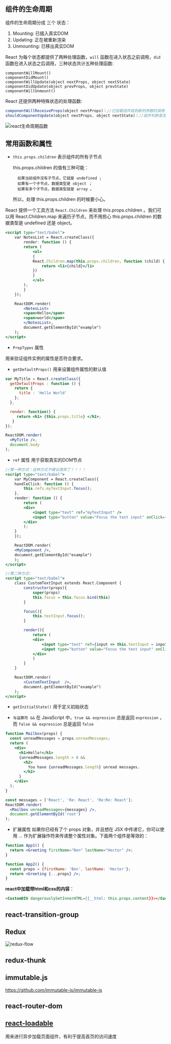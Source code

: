 ## 组件的生命周期

组件的生命周期分成 三个 状态：
1. Mounting: 已插入真实DOM
2. Updating: 正在被重新渲染
3. Unmounting: 已移出真实DOM

React 为每个状态都提供了两种处理函数，`will` 函数在进入状态之前调用，`did` 函数在进入状态之后调用，三种状态共计五种处理函数:

```
componentWillMount()
componentDidMount()
componentWillUpdate(object nextProps, object nextState)
componentDidUpdate(object prevProps, object prevState)
componentWillUnmount()
```

React 还提供两种特殊状态的处理函数:

```javascript
componentWillReceiveProps(object nextProps)：//已加载组件收到新的参数时调用
shouldComponentUpdate(object nextProps, object nextState)：//组件判断是否重新渲染时调用
```

![react生命周期函数](/Users/kevin/Documents/gits/shaochao13/daily_record/images/react/react生命周期函数.png)

## 常用函数和属性

+ `this.props.children` 表示组件的所有子节点

    this.props.children 的值有三种可能：

        如果当前组件没有子节点，它就是 undefined ;
        如果有一个子节点，数据类型是 object ；
        如果有多个子节点，数据类型就是 array 。
    所以，处理 this.props.children 的时候要小心。


React 提供一个工具方法 `React.Children` 来处理 this.props.children 。我们可以用 React.Children.map 来遍历子节点，而不用担心 this.props.children 的数据类型是 undefined 还是 object。

```jsx
<script type="text/babel">
    var NotesList = React.createClass({
        render: function () {
        return (
            <ol>
            {
            React.Children.map(this.props.children, function (child) {
                return <li>{child}</li>
            })
            }
            </ol>
        );
        }
    });

    ReactDOM.render(
        <NotesList>
        <span>Hello</span>
        <span>world</span>
        </NotesList>,
        document.getElementById("example")
    );
</script>
```


+ `PropTypes` 属性

用来验证组件实例的属性是否符合要求。

+ `getDefaultProps()` 用来设置组件属性的默认值
```jsx
var MyTitle = React.createClass({
  getDefaultProps : function () {
    return {
      title : 'Hello World'
    };
  },

  render: function() {
     return <h1> {this.props.title} </h1>;
   }
});

ReactDOM.render(
  <MyTitle />,
  document.body
);
```

+ `ref` 属性 用于获取真实的DOM节点

```jsx
//第一种方式：这种方式不建议使用了！！！！
<script type="text/babel">
    var MyComponent = React.createClass({
    handleClick: function () {
        this.refs.myTextInput.focus();
    },
    render: function () {
        return (
        <div>
            <input type="text" ref="myTextInput" />
            <input type="button" value="Focus the text input" onClick={this.handleClick} />
        </div>
        );
    }
    });

    ReactDOM.render(
    <MyComponent />,
    document.getElementById("example")
    );
</script>

//第二种方式:
<script type="text/babel">
    class CustomTextInput extends React.Component {
        constructor(props){
            super(props)
            this.focus = this.focus.bind(this)
        }

        focus(){
            this.textInput.focus();
        }

        render(){
            return (
            <div>
                <input type="text" ref={input => this.textInput = input} />
                <input type="button" value="Focus the text input" onClick={this.focus} />
            </div>
            )
        }
    }

    ReactDOM.render(
        <CustomTextInput  />,
        document.getElementById("example")
    );
</script>
```

+ `getInitialState()` 用于定义初始状态

+ `与运算符 &&`
在 JavaScript 中，`true && expression` 总是返回 `expression` ，而 `false && expression` 总是返回 `false`

```jsx
function Mailbox(props) {
  const unreadMessages = props.unreadMessages;
  return (
    <div>
      <h1>Hello!</h1>
      {unreadMessages.length > 0 &&
        <h2>
          You have {unreadMessages.length} unread messages.
        </h2>
      }
    </div>
  );
}

const messages = ['React', 'Re: React', 'Re:Re: React'];
ReactDOM.render(
  <Mailbox unreadMessages={messages} />,
  document.getElementById('root')
);
```

+ 扩展属性
如果你已经有了个 props 对象，并且想在 JSX 中传递它，你可以使用 ... 作为扩展操作符来传递整个属性对象。下面两个组件是等效的：

```jsx
function App1() {
  return <Greeting firstName="Ben" lastName="Hector" />;
}

function App2() {
  const props = {firstName: 'Ben', lastName: 'Hector'};
  return <Greeting {...props} />;
}
```

**react中加载带html和css的内容**：

```html
<CustomDIV dangerouslySetInnerHTML={{__html: this.props.content}}></CustomDIV>
```





## react-transition-group



## Redux

![redux-flow](/Users/kevin/Documents/gits/shaochao13/daily_record/images/react/redux-flow.png)

## redux-thunk



## immutable.js 

https://github.com/immutable-js/immutable-js



## react-router-dom



## **[react-loadable](https://github.com/jamiebuilds/react-loadable)**

用来进行异步加载页面组件，有利于提高首页的访问速度